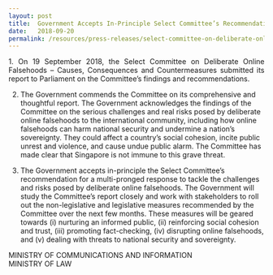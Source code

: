 ```yaml
---
layout: post
title:  Government Accepts In-Principle Select Committee’s Recommendation For Multi-Pronged Response To Tackle Deliberate Online Falsehoods
date:   2018-09-20
permalink: /resources/press-releases/select-committee-on-deliberate-online-falsehoods-report
---
```


<p style="text-align:justify">
1. On 19 September 2018, the Select Committee on Deliberate Online Falsehoods – Causes, Consequences and Countermeasures submitted its report to Parliament on the Committee’s findings and recommendations.
</p>

2. The Government commends the Committee on its comprehensive and thoughtful report. The Government acknowledges the findings of the Committee on the serious challenges and real risks posed by deliberate online falsehoods to the international community, including how online falsehoods can harm national security and undermine a nation’s sovereignty. They could affect a country’s social cohesion, incite public unrest and violence, and cause undue public alarm. The Committee has made clear that Singapore is not immune to this grave threat.

3. The Government accepts in-principle the Select Committee’s recommendation for a multi-pronged response to tackle the challenges and risks posed by deliberate online falsehoods. The Government will study the Committee’s report closely and work with stakeholders to roll out the non-legislative and legislative measures recommended by the Committee over the next few months. These measures will be geared towards (i) nurturing an informed public, (ii) reinforcing social cohesion and trust, (iii) promoting fact-checking, (iv) disrupting online falsehoods, and (v) dealing with threats to national security and sovereignty.

MINISTRY OF COMMUNICATIONS AND INFORMATION <br>
MINISTRY OF LAW
